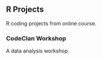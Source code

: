 ## R Projects
R coding projects from online course. 

### CodeClan Workshop 
  A data analysis workshop. 
